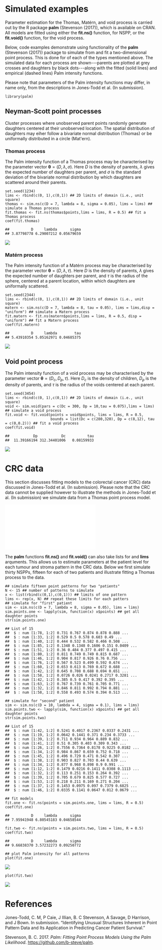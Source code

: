 Simulated examples
==================

Parameter estimation for the Thomas, Matérn, and void process is carried
out by the R package **palm** (Stevenson (2017)), which is available on
CRAN. All models are fitted using either the **fit.ns()** function, for
NSPP, or the **fit.void()** function, for the void process.

Below, code examples demonstrate using functionality of the **palm**
(Stevenson (2017)) package to simulate from and fit a two-dimensional
point process. This is done for of each of the types mentioned above.
The simulated data for each process are shown---parents are plotted at
grey crosses and daughters by black dots---along with the fitted (solid
lines) and empirical (dashed lines) Palm intensity functions.

Please note that parameters of the Palm intensity functions may differ,
in name only, from the descriptions in Jones-Todd et al. (In
submission).

    library(palm)

Neyman-Scott point processes
----------------------------

Cluster processes where unobserved parent points randomly generate
daughters centered at their unobserved location. The spatial
distribution of daughters may eiher follow a bivariate normal
distribution (Thomas) or be uniformally distributed in a circle
(Mat'ern).

### Thomas process

The Palm intensity function of a Thomas process may be characterised by
the parameter vector **θ** = (*D*, *λ*, *σ*). Here *D* is the density of
parents, *λ* gives the expected number of daughters per parent, and *σ*
is the standard deviation of the bivariate normal distribution by which
daughters are scattered around their parents.

    set.seed(1234)
    lims <- rbind(c(0, 1),c(0,1)) ## 2D limits of domain (i.e., unit square)
    thomas <- sim.ns(c(D = 7, lambda = 8, sigma = 0.05), lims = lims) ## simulate a Thomas process
    fit.thomas <- fit.ns(thomas$points,lims = lims, R = 0.5) ## fit a Thomas process
    coef(fit.thomas)

    ##          D     lambda      sigma 
    ## 3.87798778 6.29007212 0.05679659

![](CRC_point_process_files/figure-markdown_strict/plot%20thomas-1.png)

### Matérn process

The Palm intensity function of a Matérn process may be characterised by
the parameter vector **θ** = (*D*, *λ*, *τ*). Here *D* is the density of
parents, *λ* gives the expected number of daughters per parent, and *τ*
is the radius of the sphere, centered at a parent location, within which
daughters are uniformally scattered.

    set.seed(2344)
    lims <- rbind(c(0, 1),c(0,1)) ## 2D limits of domain (i.e., unit square)
    matern <- sim.ns(c(D = 7, lambda = 8, tau = 0.05), lims = lims,disp = "uniform") ## simulate a Matern process
    fit.matern <- fit.ns(matern$points,lims = lims, R = 0.5, disp = "uniform") ## fit a Matern process
    coef(fit.matern)

    ##          D     lambda        tau 
    ## 5.43910354 5.05162971 0.04685375

![](CRC_point_process_files/figure-markdown_strict/plot%20matern-1.png)

Void point process
------------------

The Palm intensity function of a void process may be characterised by
the parameter vector
**θ** = (*D*<sub>*c*</sub>, *D*<sub>*p*</sub>, *τ*). Here
*D*<sub>*c*</sub> is the density of children, *D*<sub>*p*</sub> is the
density of parents, and *τ* is the radius of the voids centered at each
parent.

    set.seed(3454)
    lims <- rbind(c(0, 1),c(0,1)) ## 2D limits of domain (i.e., unit square)
    void <- sim.void(pars = c(Dc = 300, Dp = 10,tau = 0.075),lims = lims) ## simulate a void process
    fit.void <- fit.void(points = void$points, lims = lims, R = 0.5,
                         bounds = list(Dc = c(280,320), Dp = c(8,12), tau = c(0,0.2))) ## fit a void process
    coef(fit.void)

    ##           Dp           Dc          tau 
    ##  11.39166194 312.34401006   0.08159933

![](CRC_point_process_files/figure-markdown_strict/plot%20void-1.png)

CRC data
========

This section discusses fitting models to the colorectal cancer (CRC)
data discussed in Jones-Todd et al. (In submission). Please note that
the CRC data cannot be supplied however to illustrate the methods in
Jones-Todd et al. (In submission) we simulate data from a Thomas point
process model.

![Illustration of one image of a patient's slide which enables the
pinpointing of nuclei. Plot i) is a composite immunofluorescence digital
image (red fluorescence highlights tumour cells and blue fluorescence
highlights all nuclei in the image). Plot ii) is an image analysis mask
overlay from automatic machine learnt segmentation of the digital image:
Plot iii) is the point pattern formed by the nuclei of the tumour
(black) and stroma (grey) cells shown in the previous two
images.](CRC_point_process_files/figure-markdown_strict/image.pdf)

The **palm** functions **fit.ns()** and **fit.void()** can also take
lists for and **lims** arquments. This allows us to estimate parameters
at the patient level for each tumour and stroma pattern in the CRC data.
Below we first simulate thirty NSPPs, fifteen for each of two patients
and illustrate fitting a Thomas process to the data.

    ## simulate fifteen point patterns for two "patients"
    N <- 15 ## number of patterns to simulate
    x <- list(rbind(c(0,1),c(0,1))) ## limits of one pattern
    lims <- rep(x, N) ## repeat these limits for each patters
    ## simulate for "first" patient
    sim <- sim.ns(c(D = 7, lambda = 8, sigma = 0.05), lims = lims)
    sim.points.one <- lapply(sim, function(x) x$points) ## get all daughter points
    str(sim.points.one)

    ## List of 15
    ##  $ : num [1:78, 1:2] 0.731 0.767 0.874 0.878 0.888 ...
    ##  $ : num [1:33, 1:2] 0.529 0.5 0.578 0.603 0.49 ...
    ##  $ : num [1:40, 1:2] 0.444 0.532 0.582 0.466 0.508 ...
    ##  $ : num [1:85, 1:2] 0.1348 0.1348 0.1606 0.151 0.0409 ...
    ##  $ : num [1:51, 1:2] 0.36 0.484 0.377 0.497 0.415 ...
    ##  $ : num [1:80, 1:2] 0.811 0.749 0.749 0.815 0.687 ...
    ##  $ : num [1:46, 1:2] 0.904 0.817 0.926 0.76 0.756 ...
    ##  $ : num [1:76, 1:2] 0.567 0.523 0.499 0.592 0.674 ...
    ##  $ : num [1:60, 1:2] 0.653 0.613 0.769 0.672 0.688 ...
    ##  $ : num [1:42, 1:2] 0.645 0.708 0.688 0.694 0.651 ...
    ##  $ : num [1:58, 1:2] 0.0726 0.026 0.0241 0.2717 0.3281 ...
    ##  $ : num [1:42, 1:2] 0.385 0.5 0.417 0.392 0.395 ...
    ##  $ : num [1:63, 1:2] 0.767 0.739 0.761 0.705 0.771 ...
    ##  $ : num [1:32, 1:2] 0.846 0.811 0.992 0.794 0.881 ...
    ##  $ : num [1:58, 1:2] 0.558 0.493 0.574 0.394 0.513 ...

    ## simulate for "second" patient
    sim <- sim.ns(c(D = 10, lambda = 4, sigma = 0.1), lims = lims)
    sim.points.two <- lapply(sim, function(x) x$points) ## get all daughter points
    str(sim.points.two)

    ## List of 15
    ##  $ : num [1:42, 1:2] 0.5241 0.4017 0.2367 0.0337 0.2431 ...
    ##  $ : num [1:19, 1:2] 0.0642 0.1441 0.371 0.234 0.3733 ...
    ##  $ : num [1:39, 1:2] 0.711 0.934 0.964 0.889 0.832 ...
    ##  $ : num [1:41, 1:2] 0.51 0.305 0.403 0.309 0.343 ...
    ##  $ : num [1:26, 1:2] 0.7556 0.7364 0.8178 0.9225 0.0182 ...
    ##  $ : num [1:34, 1:2] 0.984 0.867 0.659 0.752 0.718 ...
    ##  $ : num [1:45, 1:2] 0.496 0.729 0.471 0.542 0.307 ...
    ##  $ : num [1:38, 1:2] 0.903 0.827 0.703 0.44 0.639 ...
    ##  $ : num [1:34, 1:2] 0.877 0.968 0.898 0.9 0.991 ...
    ##  $ : num [1:12, 1:2] 0.1479 0.0216 0.1411 0.0308 0.1113 ...
    ##  $ : num [1:32, 1:2] 0.113 0.251 0.153 0.264 0.392 ...
    ##  $ : num [1:39, 1:2] 0.705 0.679 0.825 0.577 0.727 ...
    ##  $ : num [1:53, 1:2] 0.218 0.211 0.169 0.271 0.204 ...
    ##  $ : num [1:37, 1:2] 0.1453 0.0975 0.097 0.7379 0.6825 ...
    ##  $ : num [1:46, 1:2] 0.0335 0.1141 0.0647 0.012 0.0679 ...

    ## fit models
    fit.one <- fit.ns(points = sim.points.one, lims = lims, R = 0.5)
    coef(fit.one)

    ##          D     lambda      sigma 
    ## 7.95941948 6.80545183 0.04658544

    fit.two <- fit.ns(points = sim.points.two, lims = lims, R = 0.5)
    coef(fit.two)

    ##          D     lambda      sigma 
    ## 9.66838370 3.57232273 0.09250772

    ## plot Palm intensity for all patterns
    plot(fit.one)

![](CRC_point_process_files/figure-markdown_strict/plot%20palms-1.png)

    plot(fit.two)

![](CRC_point_process_files/figure-markdown_strict/plot%20palms-2.png)

References
==========

Jones-Todd, C. M, P Caie, J Illian, B. C Stevenson, A Savage, D
Harrison, and J Bown. In submission. “Identifying Unusual Structures
Inherent in Point Pattern Data and Its Application in Predicting Cancer
Patient Survival.”

Stevenson, B. C. 2017. *Palm: Fitting Point Process Models Using the
Palm Likelihood*. <https://github.com/b-steve/palm>.
